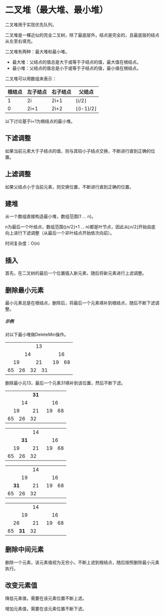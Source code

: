 # 二叉堆（最大堆、最小堆）

二叉堆用于实现优先队列。

二叉堆是一棵近似的完全二叉树，除了最底层外，结点是完全的，且最底层的结点从左至右填充。

二叉堆有两种：最大堆和最小堆。
- 最大堆：父结点的值总是大于或等于子结点的值，最大值在根结点。
- 最小堆：父结点的值总是小于或等于子结点的值，最小值在根结点。

二叉堆可以用数组来表示：

| 根结点 | 左子结点| 右子结点 | 父结点 |
|---|---|---|---|
| 1 | 2i | 2i+1 | ⌊i/2⌋ |
| 0 | 2i+1 | 2i+2 | ⌊(i-1)/2⌋|

以下讨论基于i=1为根结点的最小堆。

## 下滤调整

如果当前元素大于子结点的值，则与其较小子结点交换，不断进行直到正确的位置。

## 上滤调整

如果父结点小于当前元素，则交换位置，不断进行直到正确的位置。

## 建堆

从一个数组直接构造最小堆，数组范围(1 ... n)。

n为最后一个叶结点，数组范围(⌊n/2⌋+1 ... n)都是叶节点，因此从⌊n/2⌋开始自底向上进行下滤调整（从最后一个非叶结点开始依次向前）。

时间复杂度：O(n)

## 插入

首先，在二叉树的最后一个位置插入新元素，随后将新元素进行上滤调整。

## 删除最小元素

最小元素总是在根结点，删除后，将最后一个元素填补到根结点，随后不断下滤调整。

##### 示例
对以下最小堆做DeleteMin操作。
<table style="text-align:center">
	<tr><td colspan="8">13</td></tr>
	<tr><td colspan="4">14</td><td colspan="4">16</td></tr>
	<tr><td colspan="2">19</td><td colspan="2">21</td><td colspan="2">19</td><td colspan="2">68</td></tr>
	<tr><td>65</td><td>26</td><td>32</td><td>31</td><td></td><td></td><td></td><td></td></tr>
</table>
<p>删除最小元13，最后一个元素31填补到该位置，然后不断下滤。</p>
<table style="text-align:center">
	<tr><td colspan="8"><strong>31</strong></td></tr>
	<tr><td colspan="4">14</td><td colspan="4">16</td></tr>
	<tr><td colspan="2">19</td><td colspan="2">21</td><td colspan="2">19</td><td colspan="2">68</td></tr>
	<tr><td>65</td><td>26</td><td>32</td><td></td><td></td><td></td><td></td><td></td></tr>
</table>
<table style="text-align:center">
	<tr><td colspan="8">14</span></td></tr>
	<tr><td colspan="4"><strong>31</strong></td><td colspan="4">16</td></tr>
	<tr><td colspan="2">19</td><td colspan="2">21</td><td colspan="2">19</td><td colspan="2">68</td></tr>
	<tr><td>65</td><td>26</td><td>32</td><td></td><td></td><td></td><td></td><td></td></tr>
</table>
<table style="text-align:center">
	<tr><td colspan="8">14</span></td></tr>
	<tr><td colspan="4">19</td><td colspan="4">16</td></tr>
	<tr><td colspan="2"><strong>31</strong></td><td colspan="2">21</td><td colspan="2">19</td><td colspan="2">68</td></tr>
	<tr><td>65</td><td>26</td><td>32</td><td></td><td></td><td></td><td></td><td></td></tr>
</table>
<table style="text-align:center">
	<tr><td colspan="8">14</span></td></tr>
	<tr><td colspan="4">19</td><td colspan="4">16</td></tr>
	<tr><td colspan="2">26</td><td colspan="2">21</td><td colspan="2">19</td><td colspan="2">68</td></tr>
	<tr><td>65</td><td><strong>31</strong></td><td>32</td><td></td><td></td><td></td><td></td><td></td></tr>
</table>

## 删除中间元素

删除一个元素，该元素值视为无穷小，不断上滤到根结点，随后按照删除最小元素执行。

## 改变元素值

降低元素值，需要在该元素位置不断上滤。

增加元素值，需要在该元素位置不断下滤。
